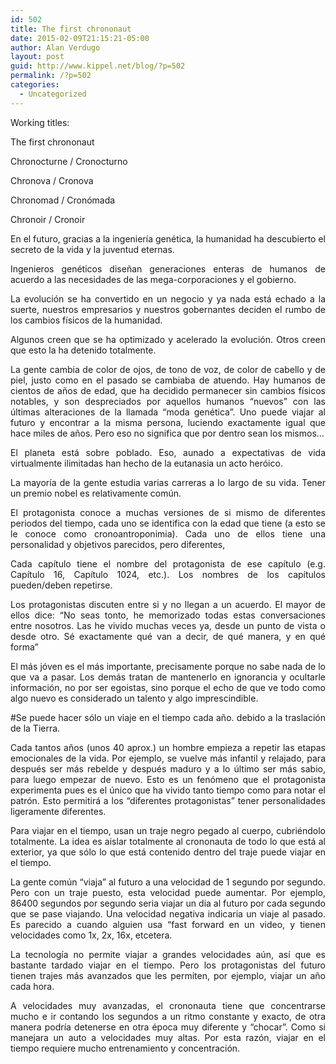 ```yaml
---
id: 502
title: The first chrononaut
date: 2015-02-09T21:15:21-05:00
author: Alan Verdugo
layout: post
guid: http://www.kippel.net/blog/?p=502
permalink: /?p=502
categories:
  - Uncategorized
---
```

<p style="text-align: justify;">
  Working titles:
</p>

<p style="text-align: justify;">
  The first chrononaut
</p>

<p style="text-align: justify;">
  Chronocturne / Cronocturno
</p>

<p style="text-align: justify;">
  Chronova / Cronova
</p>

<p style="text-align: justify;">
  Chronomad / Cronómada
</p>

<p style="text-align: justify;">
  Chronoir / Cronoir
</p>

<p style="text-align: justify;">
  En el futuro, gracias a la ingeniería genética, la humanidad ha descubierto el secreto de la vida y la juventud eternas.
</p>

<p style="text-align: justify;">
  Ingenieros genéticos diseñan generaciones enteras de humanos de acuerdo a las necesidades de las mega-corporaciones y el gobierno.
</p>

<p style="text-align: justify;">
  La evolución se ha convertido en un negocio y ya nada está echado a la suerte, nuestros empresarios y nuestros gobernantes deciden el rumbo de los cambios físicos de la humanidad.
</p>

<p style="text-align: justify;">
  Algunos creen que se ha optimizado y acelerado la evolución. Otros creen que esto la ha detenido totalmente.
</p>

<p style="text-align: justify;">
  La gente cambia de color de ojos, de tono de voz, de color de cabello y de piel, justo como en el pasado se cambiaba de atuendo. Hay humanos de cientos de años de edad, que ha decidido permanecer sin cambios físicos notables, y son despreciados por aquellos humanos &#8220;nuevos&#8221; con las últimas alteraciones de la llamada &#8220;moda genética&#8221;. Uno puede viajar al futuro y encontrar a la misma persona, luciendo exactamente igual que hace miles de años. Pero eso no significa que por dentro sean los mismos&#8230;
</p>

<p style="text-align: justify;">
  El planeta está sobre poblado. Eso, aunado a expectativas de vida virtualmente ilimitadas han hecho de la eutanasia un acto heróico.
</p>

<p style="text-align: justify;">
  La mayoría de la gente estudia varias carreras a lo largo de su vida. Tener un premio nobel es relativamente común.
</p>

<p style="text-align: justify;">
  El protagonista conoce a muchas versiones de si mismo de diferentes periodos del tiempo, cada uno se identifica con la edad que tiene (a esto se le conoce como cronoantroponimia). Cada uno de ellos tiene una personalidad y objetivos parecidos, pero diferentes,
</p>

<p style="text-align: justify;">
  Cada capítulo tiene el nombre del protagonista de ese capítulo (e.g. Capítulo 16, Capítulo 1024, etc.). Los nombres de los capítulos pueden/deben repetirse.
</p>

<p style="text-align: justify;">
  Los protagonistas discuten entre si y no llegan a un acuerdo. El mayor de ellos dice: &#8220;No seas tonto, he memorizado todas estas conversaciones entre nosotros. Las he vivido muchas veces ya, desde un punto de vista o desde otro. Sé exactamente qué van a decir, de qué manera, y en qué forma&#8221;
</p>

<p style="text-align: justify;">
  El más jóven es el más importante, precisamente porque no sabe nada de lo que va a pasar. Los demás tratan de mantenerlo en ignorancia y ocultarle información, no por ser egoistas, sino porque el echo de que ve todo como algo nuevo es considerado un talento y algo imprescindible.
</p>

<p style="text-align: justify;">
  #Se puede hacer sólo un viaje en el tiempo cada año. debido a la traslación de la Tierra.
</p>

<p style="text-align: justify;">
  Cada tantos años (unos 40 aprox.) un hombre empieza a repetir las etapas emocionales de la vida. Por ejemplo, se vuelve más infantil y relajado, para después ser más rebelde y después maduro y a lo último ser más sabio, para luego empezar de nuevo. Esto es un fenómeno que el protagonista experimenta pues es el único que ha vivido tanto tiempo como para notar el patrón. Esto permitirá a los &#8220;diferentes protagonistas&#8221; tener personalidades ligeramente diferentes.
</p>

<p style="text-align: justify;">
  Para viajar en el tiempo, usan un traje negro pegado al cuerpo, cubriéndolo totalmente. La idea es aislar totalmente al crononauta de todo lo que está al exterior, ya que sólo lo que está contenido dentro del traje puede viajar en el tiempo.
</p>

<p style="text-align: justify;">
  La gente común &#8220;viaja&#8221; al futuro a una velocidad de 1 segundo por segundo. Pero con un traje puesto, esta velocidad puede aumentar. Por ejemplo, 86400 segundos por segundo seria viajar un dia al futuro por cada segundo que se pase viajando. Una velocidad negativa indicaria un viaje al pasado. Es parecido a cuando alguien usa &#8220;fast forward en un video, y tienen velocidades como 1x, 2x, 16x, etcetera.
</p>

<p style="text-align: justify;">
  La tecnología no permite viajar a grandes velocidades aún, así que es bastante tardado viajar en el tiempo. Pero los protagonistas del futuro tienen trajes más avanzados que les permiten, por ejemplo, viajar un año cada hora.
</p>

<p style="text-align: justify;">
  A velocidades muy avanzadas, el crononauta tiene que concentrarse mucho e ir contando los segundos a un ritmo constante y exacto, de otra manera podría detenerse en otra época muy diferente y &#8220;chocar&#8221;. Como si manejara un auto a velocidades muy altas. Por esta razón, viajar en el tiempo requiere mucho entrenamiento y concentración.
</p>